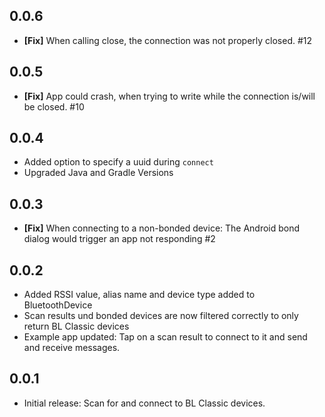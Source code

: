 ## 0.0.6
* **[Fix]** When calling close, the connection was not properly closed. #12

## 0.0.5
* **[Fix]** App could crash, when trying to write while the connection is/will be closed. #10

## 0.0.4
* Added option to specify a uuid during `connect`
* Upgraded Java and Gradle Versions

## 0.0.3
* **[Fix]** When connecting to a non-bonded device: The Android bond dialog would trigger an app not responding #2

## 0.0.2
* Added RSSI value, alias name and device type added to BluetoothDevice
* Scan results und bonded devices are now filtered correctly to only return BL Classic devices
* Example app updated: Tap on a scan result to connect to it and send and receive messages.

## 0.0.1

* Initial release: Scan for and connect to BL Classic devices.
